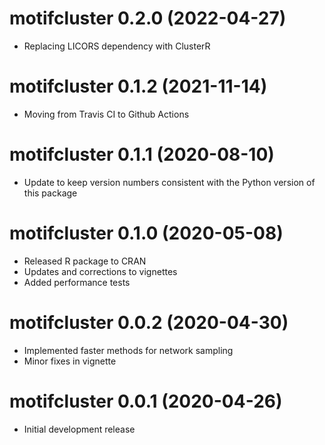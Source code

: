 # motifcluster 0.2.0 (2022-04-27)

- Replacing LICORS dependency with ClusterR

# motifcluster 0.1.2 (2021-11-14)

- Moving from Travis CI to Github Actions

# motifcluster 0.1.1 (2020-08-10)

- Update to keep version numbers consistent with the Python version of this package

# motifcluster 0.1.0 (2020-05-08)

- Released R package to CRAN
- Updates and corrections to vignettes
- Added performance tests

# motifcluster 0.0.2 (2020-04-30)

- Implemented faster methods for network sampling
- Minor fixes in vignette

# motifcluster 0.0.1 (2020-04-26)

- Initial development release
